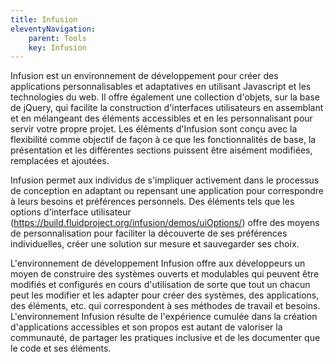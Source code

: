 ```yaml
---
title: Infusion
eleventyNavigation:
    parent: Tools
    key: Infusion
---
```


Infusion est un environnement de développement pour créer des applications personnalisables et adaptatives en utilisant
Javascript et les technologies du web. Il offre également une collection d'objets, sur la base de jQuery, qui facilite
la construction d'interfaces utilisateurs en assemblant et en mélangeant des éléments accessibles et en les
personnalisant pour servir votre propre projet. Les éléments d'Infusion sont conçu avec la flexibilité comme objectif de
façon à ce que les fonctionnalités de base, la présentation et les différentes sections puissent être aisément
modifiées, remplacées et ajoutées.

Infusion permet aux individus de s'impliquer activement dans le processus de conception en adaptant ou repensant
une application pour correspondre à leurs besoins et préférences personnels. Des éléments tels que les options
d'interface utilisateur (<https://build.fluidproject.org/infusion/demos/uiOptions/>) offre des moyens de personnalisation
pour faciliter la découverte de ses préférences individuelles, créer une solution sur mesure et sauvegarder ses choix.

L'environnement de développement Infusion offre aux développeurs un moyen de construire des systèmes ouverts et
modulables qui peuvent être modifiés et configurés en cours d'utilisation de sorte que tout un chacun peut les modifier
et les adapter pour créer des systèmes, des applications, des éléments, etc. qui correspondent à ses méthodes de travail
et besoins. L'environnement Infusion résulte de l'expérience cumulée dans la création d'applications accessibles et son
propos est autant de valoriser la communauté, de partager les pratiques inclusive et de les documenter que le code et
ses éléments.
